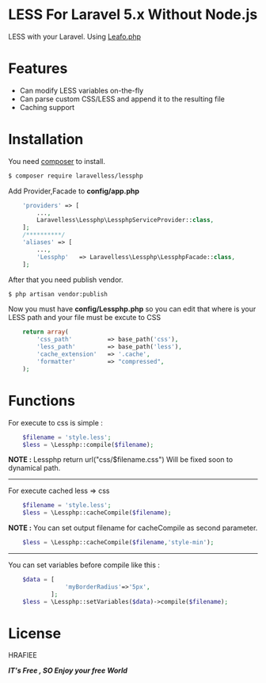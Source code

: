 # LESS For Laravel 5.x Without Node.js

LESS with your Laravel. Using [Leafo.php](http://leafo.net)

# Features
- Can modify LESS variables on-the-fly
- Can parse custom CSS/LESS and append it to the resulting file
- Caching support
# Installation 
 You need [composer](https://getcomposer.org/) to install.

```sh
$ composer require laravelless/lessphp
```

Add Provider,Facade to **config/app.php**

```php
    'providers' => [
        ...,
        Laravelless\Lessphp\LessphpServiceProvider::class,
    ];
    /**********/
    'aliases' => [
        ...,
        'Lessphp'   => Laravelless\Lessphp\LessphpFacade::class,
    ];
```


After that you need publish vendor.

```sh
$ php artisan vendor:publish
```

Now you must have **config/Lessphp.php** so you can edit that where is your LESS path and your file must be excute to  CSS

```php
    return array(
        'css_path'          => base_path('css'),
        'less_path'         => base_path('less'),
        'cache_extension'   => '.cache',
        'formatter'         => "compressed",
    );
```

# Functions
For execute to css is simple :
```php
    $filename = 'style.less';
    $less = \Lessphp::compile($filename);
```
**NOTE :** Lessphp return url("css/$filename.css") Will be fixed soon to dynamical path.

------------------

For execute cached less => css
```php
    $filename = 'style.less';
    $less = \Lessphp::cacheCompile($filename);
```

**NOTE :**  You can set output filename for cacheCompile as second parameter.
```php
    $less = \Lessphp::cacheCompile($filename,'style-min');
```
------------------

You can set variables before compile like this :

```php
    $data = [
                'myBorderRadius'=>'5px',
            ];
    $less = \Lessphp::setVariables($data)->compile($filename);
```

# License 
HRAFIEE

**_IT's Free , SO Enjoy your free World_**
